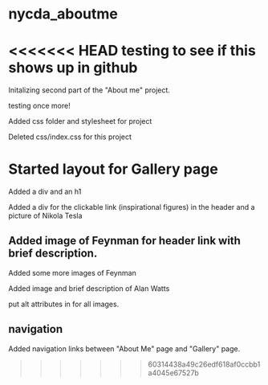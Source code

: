 # nycda_aboutme
<<<<<<< HEAD
testing to see if this shows up in github
=======
Initalizing second part of the "About me" project.

testing once more!

Added css folder and stylesheet for project

Deleted css/index.css for this project

# Started layout for Gallery page

Added a div and an h1

Added a div for the clickable link (inspirational figures) in the header and  a picture of Nikola Tesla


## Added image of Feynman for header link with brief description.

Added some more images of Feynman

Added image and brief description of Alan Watts

put alt attributes in for all images.

## navigation

Added navigation links between "About Me" page and "Gallery" page.











>>>>>>> 60314438a49c26edf618af0ccbb1a4045e67527b
